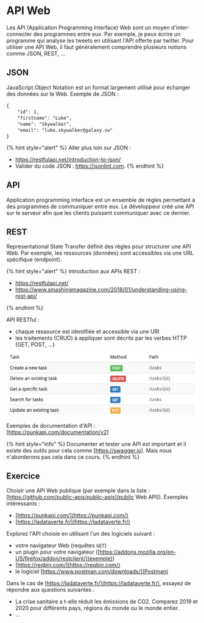 # API Web

Les API (Application Programming Interface) Web sont un moyen d'inter-connecter des programmes entre eux.
Par exemple, je peux écrire un programme qui analyse les tweets en utilisant l'API offerte par twitter.
Pour utiliser une API Web, il faut généralement comprendre plusieurs notions comme JSON, REST, ...

## JSON

JavaScript Object Notation est un format largement utilisé pour échanger des données sur le Web. Exemple de JSON :

```
{
	"id": 1,
	"firstname": "Luke",
	"name": "Skywalker",
	"email": "luke.skywalker@galaxy.sw"
}
```

{% hint style="alert" %}
Aller plus loin sur JSON :
- https://restfulapi.net/introduction-to-json/
- Valider du code JSON : https://jsonlint.com.
{% endhint %}

## API

Application programming interface est un ensemble de règles permettant à des programmes de communiquer entre eux. Le développeur créé une API sur le serveur afin que les clients puissent communiquer avec ce dernier.

## REST

Representational State Transfer définit des règles pour structurer une API Web. Par exemple, les ressources (données) sont accessibles via une URL spécifique (endpoint).

{% hint style="alert" %}
Introduction aux APIs REST :
- https://restfulapi.net/
- https://www.smashingmagazine.com/2018/01/understanding-using-rest-api/
<!-- - https://perso.liris.cnrs.fr/pierre-antoine.champin/2017/progweb-python/cours/cm3.html -->
{% endhint %}


<!-- ## REST Web API

Une requête HTTP est constituée de 4 éléments.

### endpoint

Le *endpoint* est l'URL de la requête.

Le *root-endpoint* est l'URL de base de l'API.
Par exemple, le root-endpoint de l'API :
- de Github est https://api.github.com
- de Twitter est  https://api.twitter.com

Le *chemin* (path) est le nom de la ressource que l'on souhaite accéder et vient après le root-endpoint dans l'URL.
Doc : https://developer.github.com/v3/repos/#list-repositories-for-a-user
Exemple : https://api.github.com/users/raysan5/repos
permet de récupérer la liste des dépôts git de l'utilsateur raysan5 sur github.


- method :
- headers
- body -->

API RESTful :
- chaque ressource est identifiée et accessible via une URI
- les traitements (CRUD) à appliquer sont décrits par les verbes HTTP (GET, POST, ...)

![Exemple d'API RESTful pour gérer des tâches](../ressources/CRUD_REST/task_api.png)

Exemples de documentation d'API : [https://punkapi.com/documentation/v2]

{% hint style="info" %}
Documenter et tester une API est important et il existe des outils pour cela comme [https://swagger.io].
Mais nous n'aborderons pas cela dans ce cours.
{% endhint %}

## Exercice

Choisir une API Web publique (par exemple dans la liste : [https://github.com/public-apis/public-apis](public Web API)). Exemples intéressants :

- [https://punkapi.com/](https://punkapi.com/)
- [https://ladataverte.fr/](https://ladataverte.fr/)

Explorez l'API choisie en utilisant l'un des logiciels suivant :

- votre navigateur Web (requêtes `GET`)
- un plugin pour votre navigateur ([https://addons.mozilla.org/en-US/firefox/addon/restclient/](exemple))
- [https://reqbin.com/](https://reqbin.com/)
- le logiciel [https://www.postman.com/downloads/](Postman)

Dans le cas de [https://ladataverte.fr/](https://ladataverte.fr/), essayez de répondre aux questions suivantes :
- La crise sanitaire a t-elle réduit les émissions de CO2. Comparez 2019 et 2020 pour différents pays, régions du monde ou le monde entier.
- ...